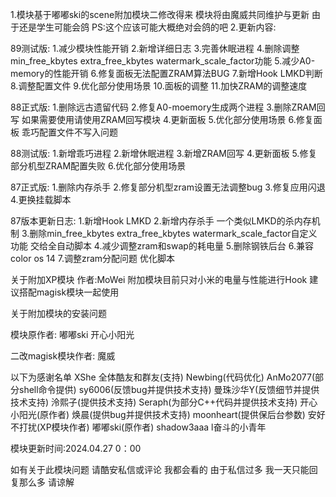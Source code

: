 1.模块基于嘟嘟ski的scene附加模块二修改得来
模块将由魔威共同维护与更新
由于还是学生可能会鸽
PS:这个应该可能大概绝对会鸽的吧
2.更新内容:

89测试版:
1.减少模块性能开销 
2.新增详细日志
3.完善休眠进程
4.删除调整min_free_kbytes extra_free_kbytes  watermark_scale_factor功能
5.减少A0-memory的性能开销
6.修复面板无法配置ZRAM算法BUG
7.新增Hook LMKD判断
8.调整配置文件
9.优化部分使用场景
10.面板的调整
11.加快ZRAM的调整速度

88正式版:
1.删除远古遗留代码
2.修复A0-moemory生成两个进程
3.删除ZRAM回写 如果需要使用请使用ZRAM回写模块
4.更新面板
5.优化部分使用场景
6.修复面板 乖巧配置文件不写入问题

88测试版:
1.新增乖巧进程
2.新增休眠进程
3.新增ZRAM回写
4.更新面板
5.修复部分机型ZRAM配置失败
6.优化部分使用场景

87正式版:
1.删除内存杀手
2.修复部分机型zram设置无法调整bug
3.修复应用闪退
4.更换挂载脚本

87版本更新日志:
1.新增Hook LMKD
2.新增内存杀手 一个类似LMKD的杀内存机制 
3.删除min_free_kbytes extra_free_kbytes  watermark_scale_factor自定义功能 交给全自动脚本
4.减少调整zram和swap的耗电量
5.删除钢铁后台
6.兼容color os 14
7.调整zram分配问题 优化脚本

关于附加XP模块
作者:MoWei
附加模块目前只对小米的电量与性能进行Hook 建议搭配magisk模块一起使用

关于附加模块的安装问题

模块原作者: 嘟嘟ski 开心小阳光

二改magisk模块作者: 魔威

以下为感谢名单
XShe
全体酷友和群友(支持)
Newbing(代码优化)
AnMo2077(部分shell命令提供)
sy6006(反馈bug并提供技术支持)
曼珠沙华Y(反馈细节并提供技术支持)
泠熙子(提供技术支持)
Seraph(为部分C++代码并提供技术支持)
开心小阳光(原作者)
焕晨(提供bug并提供技术支持)
moonheart(提供保后台参数)
安好不打扰(XP模块作者)
嘟嘟ski(原作者)
shadow3aaa
l奋斗的小青年

模块更新时间:2024.04.27 0：00

如有关于此模块问题 请酷安私信或评论 我都会看的 由于私信过多 我一天只能回复那么多 请谅解